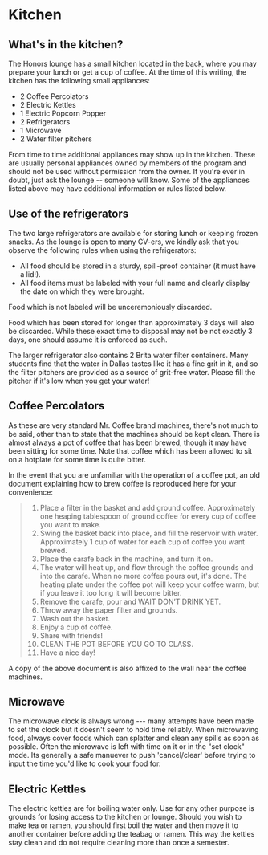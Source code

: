 # Kitchen

## What's in the kitchen?

The Honors lounge has a small kitchen located in the back, where you may prepare your lunch or get a cup of coffee.  At the time of this writing, the kitchen has the following small appliances:

* 2 Coffee Percolators
* 2 Electric Kettles
* 1 Electric Popcorn Popper
* 2 Refrigerators
* 1 Microwave
* 2 Water filter pitchers

From time to time additional appliances may show up in the kitchen.  These are usually personal appliances owned by members of the program and should not be used without permission from the owner.  If you're ever in doubt, just ask the lounge -- someone will know.  Some of the appliances listed above may have additional information or rules listed below.

## Use of the refrigerators

The two large refrigerators are available for storing lunch or keeping frozen snacks.  As the lounge is open to many CV-ers, we kindly ask that you observe the following rules when using the refrigerators:

* All food should be stored in a sturdy, spill-proof container (it must have a lid!).
* All food items must be labeled with your full name and clearly display the date on which they were brought.

Food which is not labeled will be unceremoniously discarded.

Food which has been stored for longer than approximately 3 days will also be discarded.  While these exact time to disposal may not be not exactly 3 days, one should assume it is enforced as such.

The larger refrigerator also contains 2 Brita water filter containers.  Many students find that the water in Dallas tastes like it has a fine grit in it, and so the filter pitchers are provided as a source of grit-free water.  Please fill the pitcher if it's low when you get your water!

## Coffee Percolators

As these are very standard Mr. Coffee brand machines, there's not much to be said, other than to state that the machines should be kept clean.  There is almost always a pot of coffee that has been brewed, though it may have been sitting for some time.  Note that coffee which has been allowed to sit on a hotplate for some time is quite bitter.

In the event that you are unfamiliar with the operation of a coffee pot, an old document explaining how to brew coffee is reproduced here for your convenience:

> 1. Place a filter in the basket and add ground coffee. Approximately one heaping tablespoon of ground coffee for every cup of coffee you want to make.
> 2. Swing the basket back into place, and fill the reservoir with water. Approximately 1 cup of water for each cup of coffee you want brewed.
> 3. Place the carafe back in the machine, and turn it on.
> 4. The water will heat up, and flow through the coffee grounds and into the carafe. When no more coffee pours out, it's done. The heating plate under the coffee pot will keep your coffee warm, but if you leave it too long it will become bitter.
> 5. Remove the carafe, pour and WAIT DON’T DRINK YET.
> 6. Throw away the paper filter and grounds.
> 7. Wash out the basket.
> 8. Enjoy a cup of coffee.
> 9. Share with friends!
> 10. CLEAN THE POT BEFORE YOU GO TO CLASS.
> 11. Have a nice day!

A copy of the above document is also affixed to the wall near the coffee machines.

## Microwave

The microwave clock is always wrong --- many attempts have been made to set the clock but it doesn't seem to hold time reliably.  When microwaving food, always cover foods which can splatter and clean any spills as soon as possible.  Often the microwave is left with time on it or in the "set clock" mode.  Its generally a safe manuever to push 'cancel/clear' before trying to input the time you'd like to cook your food for.

## Electric Kettles

The electric kettles are for boiling water only.  Use for any other purpose is grounds for losing access to the kitchen or lounge.  Should you wish to make tea or ramen, you should first boil the water and then move it to another container before adding the teabag or ramen.  This way the kettles stay clean and do not require cleaning more than once a semester.
